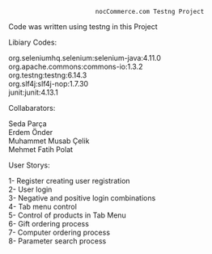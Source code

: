                             nocCommerce.com Testng Project
Code was written using testng in this Project                                  

Libiary Codes:                                    

org.seleniumhq.selenium:selenium-java:4.11.0                
org.apache.commons:commons-io:1.3.2                      
org.testng:testng:6.14.3                      
org.slf4j:slf4j-nop:1.7.30                  
junit:junit:4.13.1                      

Collabarators:                                

Seda Parça          
Erdem Önder            
Muhammet Musab Çelik                  
Mehmet Fatih Polat                

User Storys:                                

1- Register creating user registration                    
2- User login                                      
3- Negative and positive login combinations                            
4- Tab menu control                                          
5- Control of products in Tab Menu                                    
6-  Gift ordering process                                  
7- Computer ordering process                                          
8- Parameter search process                                  






